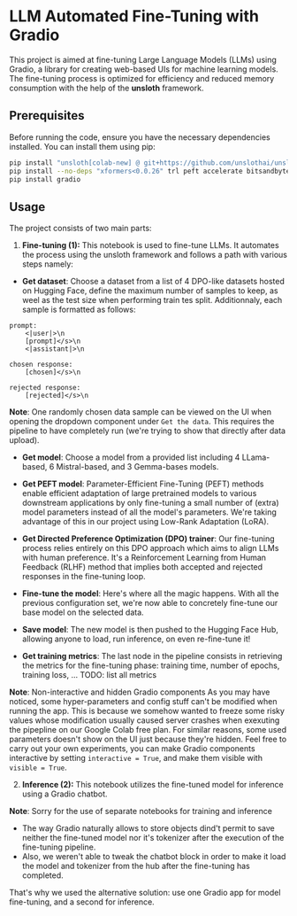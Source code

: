# LLM Automated Fine-Tuning with Gradio

This project is aimed at fine-tuning Large Language Models (LLMs) using Gradio, a library for creating web-based UIs for machine learning models. The fine-tuning process is optimized for efficiency and reduced memory consumption with the help of the **unsloth** framework.

## Prerequisites

Before running the code, ensure you have the necessary dependencies installed. You can install them using pip:

```bash
pip install "unsloth[colab-new] @ git+https://github.com/unslothai/unsloth.git"
pip install --no-deps "xformers<0.0.26" trl peft accelerate bitsandbytes
pip install gradio
```

## Usage

The project consists of two main parts:

1. **Fine-tuning (1):** This notebook is used to fine-tune LLMs. It automates the process using the unsloth framework and follows a path with various steps namely:

- **Get dataset**: Choose a dataset from a list of 4 DPO-like datasets hosted on Hugging Face, define the maximum number of samples to keep, as weel as the test size when performing train tes split. Additionnaly, each sample is formatted as follows:

```
prompt:
    <|user|>\n
    [prompt]</s>\n
    <|assistant|>\n

chosen response:
    [chosen]</s>\n

rejected response:
    [rejected]</s>\n
```

**Note**: One randomly chosen data sample can be viewed on the UI when opening the dropdown component under `Get the data`. This requires the pipeline to have completely run (we're trying to show that directly after data upload).

- **Get model**: Choose a model from a provided list including 4 LLama-based, 6 Mistral-based, and 3 Gemma-bases models.

- **Get PEFT model**: Parameter-Efficient Fine-Tuning (PEFT) methods enable efficient adaptation of large pretrained models to various downstream applications by only fine-tuning a small number of (extra) model parameters instead of all the model's parameters. We're taking advantage of this in our project using Low-Rank Adaptation (LoRA). 

- **Get Directed Preference Optimization (DPO) trainer**: Our fine-tuning process relies entirely on this DPO approach which aims to align LLMs with human preference. It's a Reinforcement Learning from Human Feedback (RLHF) method that implies both accepted and rejected responses in the fine-tuning loop.

- **Fine-tune the model**: Here's where all the magic happens. With all the previous configuration set, we're now able to concretely fine-tune our base model on the selected data.

- **Save model**: The new model is then pushed to the Hugging Face Hub, allowing anyone to load, run inference, on even re-fine-tune it!

- **Get training metrics**: The last node in the pipeline consists in retrieving the metrics for the fine-tuning phase: training time, number of epochs, training loss, ... TODO: list all metrics

**Note**: Non-interactive and hidden Gradio components
As you may have noticed, some hyper-parameters and config stuff can't be modified when running the app. This is because we somehow wanted to freeze some risky values whose modification usually caused server crashes when exexuting the pipepline on our Google Colab free plan. For similar reasons, some used parameters doesn't show on the UI just because they're hidden. Feel free to carry out your own experiments, you can make Gradio components interactive by setting `interactive = True`, and make them visible with `visible = True`.

2. **Inference (2):** This notebook utilizes the fine-tuned model for inference using a Gradio chatbot.

**Note**: Sorry for the use of separate notebooks for training and inference

- The way Gradio naturally allows to store objects dind't permit to save neither the fine-tuned model nor it's tokenizer after the execution of the fine-tuning pipeline.
- Also, we weren't able to tweak the chatbot block in order to make it load the model and tokenizer from the hub after the fine-tuning has completed.

That's why we used the alternative solution: use one Gradio app for model fine-tuning, and a second for inference.
